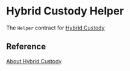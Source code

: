 # Hybrid Custody Helper

The `Helper` contract for [Hybrid Custody](http://github.com/onflow/hybrid-custody/)

## Reference

[About Hybrid Custody](https://developers.flow.com/concepts/hybrid-custody)
